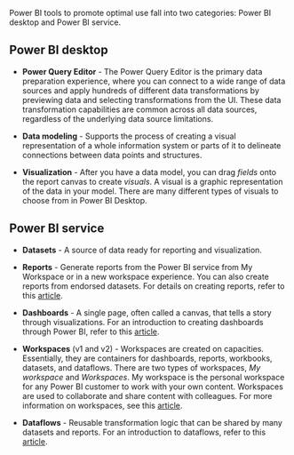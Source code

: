 Power BI tools to promote optimal use fall into two categories: Power BI desktop and Power BI service.

## Power BI desktop

- **Power Query Editor** - The Power Query Editor is the primary data preparation experience, where you can connect to a wide range of data sources and apply hundreds of different data transformations by previewing data and selecting transformations from the UI. These data transformation capabilities are common across all data sources, regardless of the underlying data source limitations.

- **Data modeling** - Supports the process of creating a visual representation of a whole information system or parts of it to delineate connections between data points and structures.

- **Visualization** - After you have a data model, you can drag *fields* onto the report canvas to create *visuals*. A visual is a graphic representation of the data in your model. There are many different types of visuals to choose from in Power BI Desktop.

## Power BI service

- **Datasets** - A source of data ready for reporting and visualization.

- **Reports** - Generate reports from the Power BI service from My Workspace or in a new workspace experience. You can also create reports from endorsed datasets. For details on creating reports, refer to this [article](https://docs.microsoft.com/power-bi/connect-data/service-datasets-discover-across-workspaces/?azure-portal=true).

- **Dashboards** - A single page, often called a canvas, that tells a story through visualizations. For an introduction to creating dashboards through Power BI, refer to this [article](https://docs.microsoft.com/power-bi/create-reports/service-dashboards/?azure-portal=true).

- **Workspaces** (v1 and v2) - Workspaces are created on capacities. Essentially, they are containers for dashboards, reports, workbooks, datasets, and dataflows. There are two types of workspaces, *My workspace* and *Workspaces*. My workspace is the personal workspace for any Power BI customer to work with your own content. Workspaces are used to collaborate and share content with colleagues. For more information on workspaces, see this [article](https://docs.microsoft.com/power-bi/fundamentals/service-basic-concepts/?azure-portal=true).

- **Dataflows** - Reusable transformation logic that can be shared by many datasets and reports. For an introduction to dataflows, refer to this [article](https://docs.microsoft.com/power-bi/transform-model/dataflows/dataflows-introduction-self-service/?azure-portal=true).
